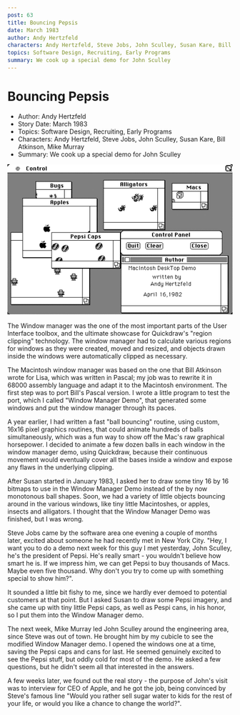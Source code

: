 ```yaml
---
post: 63
title: Bouncing Pepsis
date: March 1983
author: Andy Hertzfeld
characters: Andy Hertzfeld, Steve Jobs, John Sculley, Susan Kare, Bill Atkinson, Mike Murray
topics: Software Design, Recruiting, Early Programs
summary: We cook up a special demo for John Sculley
---
```


# Bouncing Pepsis
* Author: Andy Hertzfeld
* Story Date: March 1983
* Topics: Software Design, Recruiting, Early Programs
* Characters: Andy Hertzfeld, Steve Jobs, John Sculley, Susan Kare, Bill Atkinson, Mike Murray
* Summary: We cook up a special demo for John Sculley

![We added Pepsi Icons for John Sculley's visit](images/Macintosh/pepsi.gif) 
    
The Window manager was the one of the most important parts of the User Interface toolbox, and the ultimate showcase for Quickdraw's "region clipping" technology.  The window manager had to calculate various regions for windows as they were created, moved and resized, and objects drawn inside the windows were automatically clipped as necessary.

The Macintosh window manager was based on the one that Bill Atkinson wrote for Lisa, which was written in Pascal; my job was to rewrite it in 68000 assembly language and adapt it to the Macintosh environment.  The first step was to port Bill's Pascal version.  I wrote a little program to test the port, which I called "Window Manager Demo", that generated some windows and put the window manager through its paces.

A year earlier, I had written a fast "ball bouncing" routine, using custom, 16x16 pixel graphics routines, that could animate hundreds of balls simultaneously, which was a fun way to show off the Mac's raw graphical horsepower.  I decided to animate a few dozen balls in each window in the window manager demo, using Quickdraw, because their continuous movement would eventually cover all the bases inside a window and expose any flaws in the underlying clipping.

After Susan started in January 1983, I asked her to draw some tiny 16 by 16 bitmaps to use in the Window Manager Demo instead of the by now monotonous ball shapes.  Soon, we had a variety of little objects bouncing around in the various windows, like  tiny little Macintoshes, or apples, insects and alligators.  I thought that the Window Manager Demo was finished, but I was wrong.

Steve Jobs came by the software area one evening a couple of months later, excited about someone he had recently met in New York City.  "Hey, I want you to do a demo next week for this guy I met yesterday, John Sculley, he's the president of Pepsi.  He's really smart - you wouldn't believe how smart he is.  If we impress him, we can get Pepsi to buy thousands of Macs.  Maybe even five thousand.  Why don't you try to come up with something special to show him?".

It sounded a little bit fishy to me, since we hardly ever demoed to potential customers at that point.  But I asked Susan to draw some Pepsi imagery, and she came up with tiny little Pepsi caps, as well as Pespi cans, in his honor, so I put them into the Window Manager demo.

The next week, Mike Murray led John Sculley around the engineering area, since Steve was out of town.  He brought him by my cubicle to see the modified Window Manager demo.  I opened the windows one at a time, saving the Pepsi caps and cans for last.  He seemed genuinely excited to see the Pepsi stuff, but oddly cold for most of the demo.  He asked a few questions, but he didn't seem all that interested in the answers.

A few weeks later, we found out the real story - the purpose of John's visit was to interview for CEO of Apple, and he got the job, being convinced by Steve's famous line "Would you rather sell sugar water to kids for the rest of your life, or would you like a chance to change the world?".